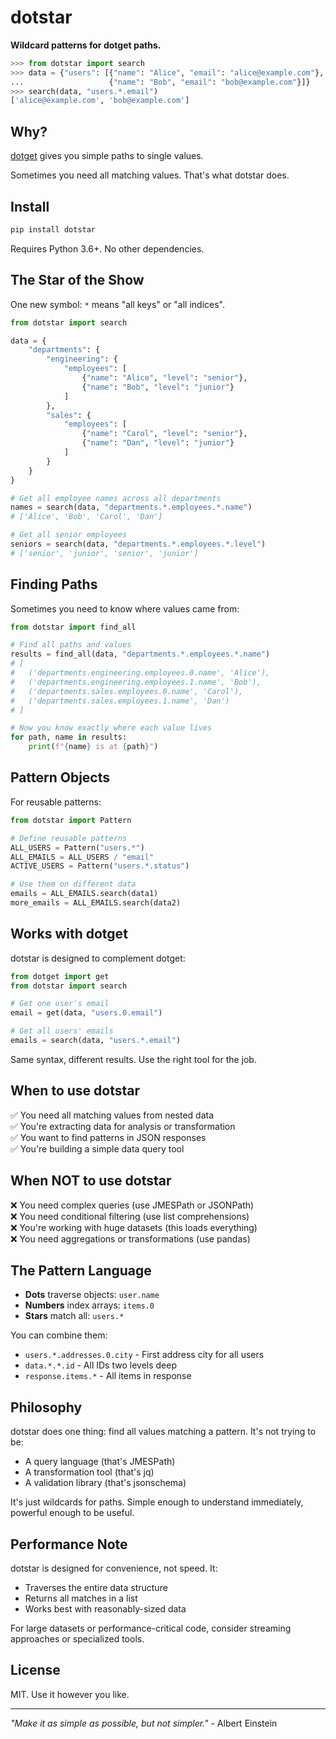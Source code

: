 # dotstar

**Wildcard patterns for dotget paths.**

```python
>>> from dotstar import search
>>> data = {"users": [{"name": "Alice", "email": "alice@example.com"}, 
...                   {"name": "Bob", "email": "bob@example.com"}]}
>>> search(data, "users.*.email")
['alice@example.com', 'bob@example.com']
```

## Why?

[dotget](https://github.com/yourusername/dotget) gives you simple paths to single values.

Sometimes you need all matching values. That's what dotstar does.

## Install

```bash
pip install dotstar
```

Requires Python 3.6+. No other dependencies.

## The Star of the Show

One new symbol: `*` means "all keys" or "all indices".

```python
from dotstar import search

data = {
    "departments": {
        "engineering": {
            "employees": [
                {"name": "Alice", "level": "senior"},
                {"name": "Bob", "level": "junior"}
            ]
        },
        "sales": {
            "employees": [
                {"name": "Carol", "level": "senior"},
                {"name": "Dan", "level": "junior"}
            ]
        }
    }
}

# Get all employee names across all departments
names = search(data, "departments.*.employees.*.name")
# ['Alice', 'Bob', 'Carol', 'Dan']

# Get all senior employees
seniors = search(data, "departments.*.employees.*.level")
# ['senior', 'junior', 'senior', 'junior']
```

## Finding Paths

Sometimes you need to know where values came from:

```python
from dotstar import find_all

# Find all paths and values
results = find_all(data, "departments.*.employees.*.name")
# [
#   ('departments.engineering.employees.0.name', 'Alice'),
#   ('departments.engineering.employees.1.name', 'Bob'),
#   ('departments.sales.employees.0.name', 'Carol'),
#   ('departments.sales.employees.1.name', 'Dan')
# ]

# Now you know exactly where each value lives
for path, name in results:
    print(f"{name} is at {path}")
```

## Pattern Objects

For reusable patterns:

```python
from dotstar import Pattern

# Define reusable patterns
ALL_USERS = Pattern("users.*")
ALL_EMAILS = ALL_USERS / "email"
ACTIVE_USERS = Pattern("users.*.status")

# Use them on different data
emails = ALL_EMAILS.search(data1)
more_emails = ALL_EMAILS.search(data2)
```

## Works with dotget

dotstar is designed to complement dotget:

```python
from dotget import get
from dotstar import search

# Get one user's email
email = get(data, "users.0.email")

# Get all users' emails  
emails = search(data, "users.*.email")
```

Same syntax, different results. Use the right tool for the job.

## When to use dotstar

✅ You need all matching values from nested data  
✅ You're extracting data for analysis or transformation  
✅ You want to find patterns in JSON responses  
✅ You're building a simple data query tool  

## When NOT to use dotstar

❌ You need complex queries (use JMESPath or JSONPath)  
❌ You need conditional filtering (use list comprehensions)  
❌ You're working with huge datasets (this loads everything)  
❌ You need aggregations or transformations (use pandas)  

## The Pattern Language

- **Dots** traverse objects: `user.name`
- **Numbers** index arrays: `items.0`
- **Stars** match all: `users.*`

You can combine them:
- `users.*.addresses.0.city` - First address city for all users
- `data.*.*.id` - All IDs two levels deep
- `response.items.*` - All items in response

## Philosophy

dotstar does one thing: find all values matching a pattern. It's not trying to be:
- A query language (that's JMESPath)
- A transformation tool (that's jq)  
- A validation library (that's jsonschema)

It's just wildcards for paths. Simple enough to understand immediately, powerful enough to be useful.

## Performance Note

dotstar is designed for convenience, not speed. It:
- Traverses the entire data structure
- Returns all matches in a list
- Works best with reasonably-sized data

For large datasets or performance-critical code, consider streaming approaches or specialized tools.

## License

MIT. Use it however you like.

---

*"Make it as simple as possible, but not simpler."* - Albert Einstein

